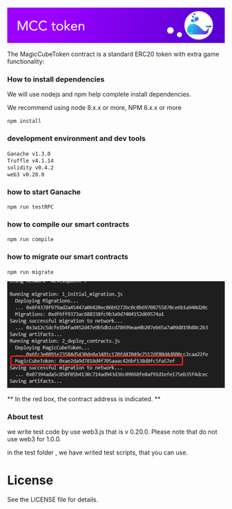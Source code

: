 
![MgaicCube Token](readme-header.png)

The MagicCubeToken contract is a standard ERC20 token with extra game functionality:

###  How to install dependencies 

We will use nodejs and npm help complete install dependencies.

We recommend using node 8.x.x or more, NPM 6.x.x or more

```shell
npm install
```
### development environment and dev tools
```
Ganache v1.3.0
Truffle v4.1.14 
solidity v0.4.2
web3 v0.20.0
```
### how to start Ganache

```
npm run testRPC
```



### how to compile our smart contracts
```
npm run compile
```



### how to migrate our smart contracts 
```
npm run migrate 
```

![MgaicCube Token](img/1551541391.png)

 ** In the red box, the contract address is indicated. **

### About test

we write test code by use web3.js that is v 0.20.0. Please note that do not use web3 for 1.0.0.

in the test folder , we have writed test scripts, that you can use.



# License

See the LICENSE file for details.
